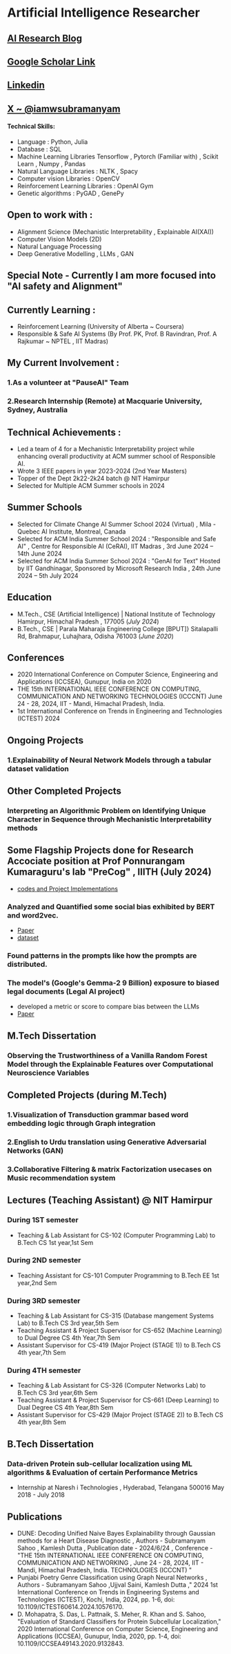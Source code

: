 # Artificial Intelligence Researcher

## [AI Research Blog](https://medium.com/@wsubramanyamsahoo)
## [Google Scholar Link](https://scholar.google.com/citations?user=nCPzp6YAAAAJ&hl=en&oi=ao)
## [Linkedin](https://www.linkedin.com/in/sahoosubramanyam/)
## [X ~ @iamwsubramanyam](https://x.com/iamwsubramanyam)



#### Technical Skills: 
- Language : Python, Julia 
- Database : SQL
- Machine Learning Libraries  Tensorflow , Pytorch (Familiar with) , Scikit Learn , Numpy , Pandas
- Natural Language Libraries :  NLTK , Spacy
- Computer vision Libraries :  OpenCV
- Reinforcement Learning Libraries : OpenAI Gym
- Genetic algorithms : PyGAD , GenePy

  
## Open to work with :
- Alignment Science (Mechanistic Interpretability , Explainable AI(XAI))
- Computer Vision Models (2D)
- Natural Language Processing
- Deep Generative Modelling , LLMs , GAN

## Special Note - Currently I am more focused into "AI safety and Alignment" 
  

## Currently Learning :
- Reinforcement Learning (University of Alberta ~ Coursera)
- Responsible & Safe AI Systems (By Prof. PK, Prof. B Ravindran, Prof. A Rajkumar ~ NPTEL , IIT Madras)


## My Current Involvement :
### 1.As a volunteer at "PauseAI" Team
### 2.Research Internship (Remote) at Macquarie University, Sydney, Australia

## Technical Achievements :

- Led a team of 4 for a Mechanistic Interpretability project while enhancing overall productivity at ACM summer school of Responsible AI.
- Wrote 3 IEEE papers in year 2023-2024 (2nd Year Masters)
- Topper of the Dept 2k22-2k24 batch @ NIT Hamirpur
- Selected for Multiple ACM Summer schools in 2024

  


## Summer Schools
- Selected for Climate Change AI Summer School 2024 (Virtual) , Mila - Quebec AI Institute, Montreal, Canada
- Selected for ACM India Summer School 2024 : "Responsible and Safe AI" , Centre for Responsible AI (CeRAI), IIT Madras , 3rd June 2024 – 14th June 2024
- Selected for ACM India Summer School 2024 : "GenAI for Text" Hosted by IIT Gandhinagar, Sponsored by Microsoft Research India , 24th June 2024 – 5th July 2024



## Education							       		
- M.Tech., CSE (Artificial Intelligence) | National Institute of Technology Hamirpur, Himachal Pradesh , 177005 (_July 2024_)		        		
- B.Tech., CSE | Parala Maharaja Engineering College [BPUT]}  Sitalapalli Rd, Brahmapur, Luhajhara, Odisha 761003 (_June 2020_)
  
## Conferences
 - 2020 International Conference on Computer Science, Engineering and Applications (ICCSEA), Gunupur, India on 2020
 - THE 15th INTERNATIONAL IEEE CONFERENCE ON COMPUTING, COMMUNICATION AND NETWORKING TECHNOLOGIES (ICCCNT) June 24 - 28, 2024, IIT - Mandi, Himachal Pradesh, India.
 - 1st International Conference on Trends in Engineering and Technologies (ICTEST) 2024
  
## Ongoing Projects  

### 1.Explainability of Neural Network Models through a tabular dataset validation

## Other Completed Projects
### Interpreting an Algorithmic Problem on Identifying Unique Character in Sequence through Mechanistic Interpretability methods

## Some Flagship Projects done for Research Accociate position at Prof Ponnurangam Kumaraguru's lab "PreCog" , IIITH (July 2024)
- [codes and Project Implementations](https://github.com/SubramanyamSahoo/PreCog-Task)
### Analyzed and Quantified some social bias exhibited by  BERT and word2vec.
- [Paper](https://arxiv.org/abs/2209.12226)
- [dataset](https://github.com/google-research-datasets/nlp-fairness-for-india.)
### Found patterns in the prompts like how the prompts are distributed.
### The model's (Google's Gemma-2 9 Billion) exposure to biased legal documents (Legal AI project)
- developed a metric or score to compare bias between the LLMs
- [Paper](https://arxiv.org/abs/2402.10567)




## M.Tech Dissertation 
### Observing the Trustworthiness of a Vanilla Random Forest Model through the Explainable Features over Computational Neuroscience Variables


## Completed Projects (during M.Tech)
### 1.Visualization of Transduction grammar based word embedding logic through Graph integration
### 2.English to Urdu translation using Generative Adversarial Networks (GAN)
### 3.Collaborative Filtering & matrix Factorization usecases on Music recommendation system 

## Lectures (Teaching Assistant) @ NIT Hamirpur
### During 1ST semester
- Teaching & Lab Assistant for CS-102 (Computer Programming Lab) to B.Tech CS 1st year,1st Sem
  
### During 2ND semester
- Teaching Assistant for CS-101 Computer Programming to B.Tech EE 1st year,2nd Sem


### During 3RD semester 
- Teaching & Lab Assistant for CS-315 (Database mangement Systems Lab) to B.Tech CS 3rd year,5th Sem  
- Teaching Assistant & Project Supervisor for CS-652 (Machine Learning) to Dual Degree CS 4th Year,7th Sem
- Assistant Supervisor for CS-419 (Major Project (STAGE 1)) to B.Tech CS 4th year,7th Sem

### During 4TH semester 
- Teaching & Lab Assistant for CS-326 (Computer Networks Lab) to B.Tech CS 3rd year,6th Sem 
- Teaching Assistant & Project Supervisor for CS-661 (Deep Learning) to Dual Degree CS 4th Year,8th Sem
- Assistant Supervisor for CS-429 (Major Project (STAGE 2)) to B.Tech CS 4th year,8th Sem

  
## B.Tech Dissertation 
### Data-driven Protein sub-cellular localization using ML algorithms & Evaluation of certain Performance Metrics
- Internship at Naresh i Technologies , Hyderabad, Telangana 500016 May 2018 - July 2018

## Publications
- DUNE: Decoding Unified Naive Bayes Explainability through Gaussian methods for a Heart Disease Diagnostic , Authors - Subramanyam Sahoo , Kamlesh Dutta , Publication date - 2024/6/24 , Conference - "THE 15th INTERNATIONAL IEEE CONFERENCE ON COMPUTING, COMMUNICATION AND NETWORKING , June 24 - 28, 2024, IIT - Mandi, Himachal Pradesh, India. TECHNOLOGIES (ICCCNT) "
- Punjabi Poetry Genre Classification using Graph Neural Networks , Authors - Subramanyam Sahoo ,Ujjval Saini, Kamlesh Dutta ," 2024 1st International Conference on Trends in Engineering Systems and Technologies (ICTEST), Kochi, India, 2024, pp. 1-6, doi: 10.1109/ICTEST60614.2024.10576170.
- D. Mohapatra, S. Das, L. Pattnaik, S. Meher, R. Khan and S. Sahoo, "Evaluation of Standard Classifiers for Protein Subcellular Localization," 2020 International Conference on Computer Science, Engineering and Applications (ICCSEA), Gunupur, India, 2020, pp. 1-4, doi: 10.1109/ICCSEA49143.2020.9132843.







